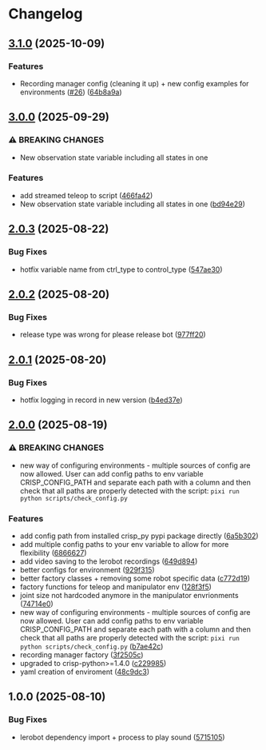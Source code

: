 # Changelog

## [3.1.0](https://github.com/utiasDSL/crisp_gym/compare/v3.0.0...v3.1.0) (2025-10-09)


### Features

* Recording manager config (cleaning it up) + new config examples for environments ([#26](https://github.com/utiasDSL/crisp_gym/issues/26)) ([64b8a9a](https://github.com/utiasDSL/crisp_gym/commit/64b8a9a2d42c0437b597754f2544147d66ed936f))

## [3.0.0](https://github.com/utiasDSL/crisp_gym/compare/v2.0.3...v3.0.0) (2025-09-29)


### ⚠ BREAKING CHANGES

* New observation state variable including all states in one

### Features

* add streamed teleop to script ([466fa42](https://github.com/utiasDSL/crisp_gym/commit/466fa42a5224d2a51ff6220f3c2baca01b9b1c5f))
* New observation state variable including all states in one ([bd94e29](https://github.com/utiasDSL/crisp_gym/commit/bd94e297d332652ea3d75894cbce2e4cfa0b9663))

## [2.0.3](https://github.com/utiasDSL/crisp_gym/compare/v2.0.2...v2.0.3) (2025-08-22)


### Bug Fixes

* hotfix variable name from ctrl_type to control_type ([547ae30](https://github.com/utiasDSL/crisp_gym/commit/547ae306a962da4635bfe4cfbcbde748c1b963b2))

## [2.0.2](https://github.com/utiasDSL/crisp_gym/compare/v2.0.1...v2.0.2) (2025-08-20)


### Bug Fixes

* release type was wrong for please release bot ([977ff20](https://github.com/utiasDSL/crisp_gym/commit/977ff20ef617252727a6c0895e43b9d029b525b2))

## [2.0.1](https://github.com/utiasDSL/crisp_gym/compare/v2.0.0...v2.0.1) (2025-08-20)


### Bug Fixes

* hotfix logging in record in new version ([b4ed37e](https://github.com/utiasDSL/crisp_gym/commit/b4ed37ed5bcee749e42c17dd6723f64d681ea5b7))

## [2.0.0](https://github.com/utiasDSL/crisp_gym/compare/v1.0.0...v2.0.0) (2025-08-19)


### ⚠ BREAKING CHANGES

* new way of configuring environments - multiple sources of config are now allowed. User can add config paths to env variable CRISP_CONFIG_PATH and separate each path with a column and then check that all paths are properly detected with the script: `pixi run python scripts/check_config.py`

### Features

* add config path from installed crisp_py pypi package directly ([6a5b302](https://github.com/utiasDSL/crisp_gym/commit/6a5b302e1701b4ffa46e4d062ad8004aca13e954))
* add multiple config paths to your env variable to allow for more flexibility ([6866627](https://github.com/utiasDSL/crisp_gym/commit/6866627deb963d37948fa09bd90977f028e54a27))
* add video saving to the lerobot recordings ([649d894](https://github.com/utiasDSL/crisp_gym/commit/649d89478adcce15873e00ac434e374980d52659))
* better configs for environment ([929f315](https://github.com/utiasDSL/crisp_gym/commit/929f3158b0a0a12194ab8a1b24ad2ddf0f368bbb))
* better factory classes + removing some robot specific data ([c772d19](https://github.com/utiasDSL/crisp_gym/commit/c772d194e02353423b7ca95496b8da88e33babfd))
* factory functions for teleop and manipulator env ([128f3f5](https://github.com/utiasDSL/crisp_gym/commit/128f3f59befb51220d8b9daf79835a291e3a2847))
* joint size not hardcoded anymore in the manipulator envrionments ([74714e0](https://github.com/utiasDSL/crisp_gym/commit/74714e0cedefc66735eec1c40ddb5277756eb81f))
* new way of configuring environments - multiple sources of config are now allowed. User can add config paths to env variable CRISP_CONFIG_PATH and separate each path with a column and then check that all paths are properly detected with the script: `pixi run python scripts/check_config.py` ([b7ae42c](https://github.com/utiasDSL/crisp_gym/commit/b7ae42c9a4e97e17670bcf6eb08819c8a360125b))
* recording manager factory ([3f2505c](https://github.com/utiasDSL/crisp_gym/commit/3f2505c9d594d9bb37fb20e4ec01c4dafc441e1a))
* upgraded to crisp-python&gt;=1.4.0 ([c229985](https://github.com/utiasDSL/crisp_gym/commit/c22998582b18070bbeccb2a2d3ed2c287399a483))
* yaml creation of enviroment ([48c9dc3](https://github.com/utiasDSL/crisp_gym/commit/48c9dc38895c00cff5f214cc1758a3c568b7bda9))

## 1.0.0 (2025-08-10)


### Bug Fixes

* lerobot dependency import + process to play sound ([5715105](https://github.com/utiasDSL/crisp_gym/commit/5715105166aa00d81a08948e5dd23c688d6a5d34))
